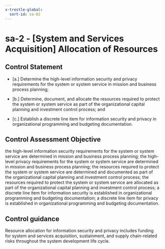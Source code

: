 ```yaml
---
x-trestle-global:
  sort-id: sa-02
---
```


# sa-2 - \[System and Services Acquisition\] Allocation of Resources

## Control Statement

- \[a.\] Determine the high-level information security and privacy requirements for the system or system service in mission and business process planning;

- \[b.\] Determine, document, and allocate the resources required to protect the system or system service as part of the organizational capital planning and investment control process; and

- \[c.\] Establish a discrete line item for information security and privacy in organizational programming and budgeting documentation.

## Control Assessment Objective

the high-level information security requirements for the system or system service are determined in mission and business process planning;
the high-level privacy requirements for the system or system service are determined in mission and business process planning;
the resources required to protect the system or system service are determined and documented as part of the organizational capital planning and investment control process;
the resources required to protect the system or system service are allocated as part of the organizational capital planning and investment control process;
a discrete line item for information security is established in organizational programming and budgeting documentation;
a discrete line item for privacy is established in organizational programming and budgeting documentation.

## Control guidance

Resource allocation for information security and privacy includes funding for system and services acquisition, sustainment, and supply chain-related risks throughout the system development life cycle.
